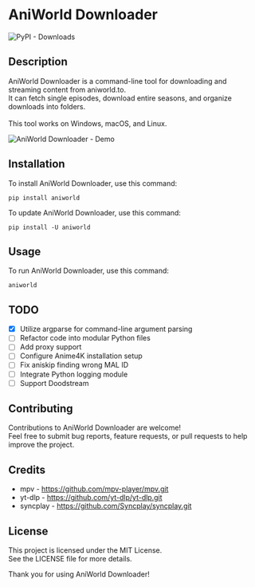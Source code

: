 # AniWorld Downloader
![PyPI - Downloads](https://img.shields.io/pypi/dm/aniworld?color=blue)

## Description

AniWorld Downloader is a command-line tool for downloading and streaming content from aniworld.to.<br>
It can fetch single episodes, download entire seasons, and organize downloads into folders.<br><br>
This tool works on Windows, macOS, and Linux.

![AniWorld Downloader - Demo](https://github.com/phoenixthrush/AniWorld-Downloader/blob/module/.github/demo.png?raw=true)

## Installation

To install AniWorld Downloader, use this command:

```shell
pip install aniworld
```

To update AniWorld Downloader, use this command:

```shell
pip install -U aniworld
```

## Usage

To run AniWorld Downloader, use this command:

```shell
aniworld
```

## TODO

- [x] Utilize argparse for command-line argument parsing
- [ ] Refactor code into modular Python files
- [ ] Add proxy support
- [ ] Configure Anime4K installation setup
- [ ] Fix aniskip finding wrong MAL ID
- [ ] Integrate Python logging module
- [ ] Support Doodstream

## Contributing

Contributions to AniWorld Downloader are welcome!<br>
Feel free to submit bug reports, feature requests, or pull requests to help improve the project.

## Credits

- mpv - https://github.com/mpv-player/mpv.git
- yt-dlp - https://github.com/yt-dlp/yt-dlp.git
- syncplay - https://github.com/Syncplay/syncplay.git

## License

This project is licensed under the MIT License.<br>
See the LICENSE file for more details.<br>

Thank you for using AniWorld Downloader!
